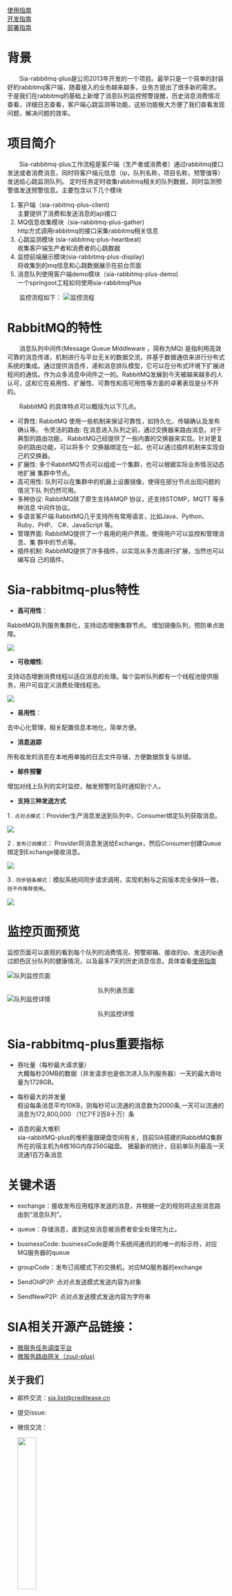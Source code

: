 [使用指南](docs/USERSGUIDE.md)     
[开发指南](docs/DEVELOPGUIDE.md)             
[部署指南](docs/DEPLOY.md)             

# 背景
   
&emsp;&emsp;Sia-rabbitmq-plus是公司2013年开发的一个项目。最早只是一个简单的封装好的rabbitmq客户端，随着接入的业务越来越多，业务方提出了很多新的需求。于是我们在rabbitmq的基础上新增了消息队列监控预警提醒，历史消息消费情况查看，详细日志查看，客户端心跳监测等功能，这些功能极大方便了我们查看发现问题，解决问题的效率。
   
# 项目简介

&emsp;&emsp;Sia-rabbitmq-plus工作流程是客户端（生产者或消费者）通过rabbitmq接口发送或者消费消息，同时将客户端元信息（ip，队列名称，项目名称，预警值等）发送给心跳监测队列。
定时任务定时收集rabbitmq相关的队列数据，同时监测预警值发送预警信息。主要包含以下几个模块

1. 客户端（sia-rabitmq-plus-client)   
	主要提供了消费和发送消息的api接口  
2. MQ信息收集模块（sia-rabbitmq-plus-gather)              
   http方式调用rabbitmq的接口采集rabbitmq相关信息   
3. 心跳监测模块 (sia-rabbitmq-plus-heartbeat)  
   收集客户端生产者和消费者的心跳数据
4. 监控前端展示模块(sia-rabbitmq-plus-display)   
   将收集到的mq信息和心跳数据展示在前台页面
5. 消息队列使用客户端demo模块（sia-rabbitmq-plus-demo)          
   一个springoot工程如何使用sia-rabbitmqPlus
    
&emsp;&emsp;监控流程如下：
![监控流程](docs/pic/监控流程.png)

# RabbitMQ的特性
&emsp;&emsp;消息队列中间件(Message Queue Middleware ，简称为MQ) 是指利用高效可靠的消息传递，机制进行与平台无关的数据交流，并基于数据通信来进行分布式系统的集成。通过提供消息传，递和消息排队模型，它可以在分布式环境下扩展进程间的通信。作为众多消息中间件之一的。RabbitMQ发展到今天被越来越多的人认可，这和它在易用性、扩展性、可靠性和高可用性等方面的卓著表现是分不开的。

&emsp;&emsp;RabbitMQ 的具体特点可以概括为以下几点。

* 可靠性: RabbitMQ 使用一些机制来保证可靠性，如持久化、传输确认及发布确认等。
令灵活的路由: 在消息进入队列之前，通过交换器来路由消息。对于典型的路由功能，
RabbitMQ己经提供了一些内置的交换器来实现。针对更复杂的路由功能，可以将多个
交换器绑定在一起，也可以通过插件机制来实现自己的交换器。
* 扩展性: 多个RabbitMQ节点可以组成一个集群，也可以根据实际业务情况动态地扩展
集群中节点。
* 高可用性: 队列可以在集群中的机器上设置镜像，使得在部分节点出现问题的情况下队
列仍然可用。
* 多种协议: RabbitMQ除了原生支持AMQP 协议，还支持STOMP，MQTT 等多种消息
中间件协议。
* 多语言客户端:RabbitMQ几乎支持所有常用语言，比如Java、Python、Ruby、PHP、
C#、JavaScript 等。
* 管理界面: RabbitMQ提供了一个易用的用户界面，使得用户可以监控和管理消息、集
群中的节点等。
* 插件机制: RabbitMQ提供了许多插件，以实现从多方面进行扩展，当然也可以编写自
己的插件。

# Sia-rabbitmq-plus特性

+ **高可用性**：  

RabbitMQ队列服务集群化，支持动态增删集群节点。 增加镜像队列，预防单点故障。

![](docs/pic/高可用性.png)

+ **可收缩性**:  

支持动态增删消费线程以适应消息的处理。每个监听队列都有一个线程池提供服务，用户可自定义消费处理线程池。

![](docs/pic/可收缩性.png)

+ **易用性**：  

去中心化管理，相关配置信息本地化，简单方便。

+ **消息追踪**

所有收发的消息在本地用单独的日志文件存储，方便数据恢复与排错。

+ **邮件预警**

增加对线上队列的实时监控，触发预警时及时通知到个人。

* **支持三种发送方式**


1 .  `点对点模式`：Provider生产消息发送到队列中，Consumer绑定队列获取消息。

![](docs/pic/点对点模式.png)

2 . `发布订阅模式`： Provider将消息发送给Exchange，然后Consumer创建Queue绑定到Exchange接收消息。

![](docs/pic/发布订阅模式.png)

3 . `同步链条模式`：模拟系统间同步请求调用，实现机制与之前版本完全保持一致，`但不作推荐使用`。

![](docs/pic/同步链条模式.png)


# 监控页面预览
  监控页面可以直观的看到每个队列的消费情况、预警邮箱、接收的ip、发送的ip通过颜色区分队列的健康情况，以及最多7天的历史消息信息。具体查看[使用指南](docs/USERSGUIDE.md)

![队列监控页面](docs/pic/队列监控.png)        
    <center>队列列表页面</center>
![队列监控详情](docs/pic/history_time_min.png)
  <center>队列监控详情</center>               
  
# Sia-rabbitmq-plus重要指标
 
  * 吞吐量（每秒最大请求量）            
   大概每秒20MB的数据（并发请求也是依次进入队列服务器）一天的最大吞吐量为1728GB。
   
  * 每秒最大的并发量             
   假设每条消息平均10KB，则每秒可以流通的消息数为2000条,一天可以流通的消息为172,800,000 （1亿7千2百8十万）条
   
  * 消息的最大堆积                      
  sia-rabbitMQ-plus的堆积量跟硬盘空间有关，目前SIA搭建的RabbitMQ集群所在的宿主机为8核16G内存256G磁盘。
  据最新的统计，目前单队列最高一天流通1百万条消息

# 关键术语

* exchange：接收发布应用程序发送的消息，并根据一定的规则将这些消息路由到“消息队列”。

* queue：存储消息，直到这些消息被消费者安全处理完为止。

* businessCode: businessCode是两个系统间通讯的的唯一的标示符，对应MQ服务器的queue

* groupCode：发布订阅模式下的交换机，对应MQ服务器的exchange

* SendOldP2P: 点对点发送模式发送内容为对象

* SendNewP2P: 点对点发送模式发送内容为字符串


# SIA相关开源产品链接：
* [微服务任务调度平台](https://github.com/siaorg/sia-task)
* [微服务路由网关（zuul-plus)](https://github.com/siaorg/sia-gateway)

## 关于我们

* 邮件交流：sia.list@creditease.cn

* 提交issue:

* 微信交流：

    <img src="docs/pic/newlog.jpeg" width="30%" height="30%">
    
（待补充）
